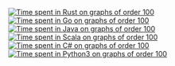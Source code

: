 [![Time spent in Rust on graphs of order 100](https://plot.ly/~stein.somers/153.png?share_key=AvQmqLCv53BIi1Hj30a8Dd "View interactively")](https://plot.ly/~stein.somers/153/?share_key=AvQmqLCv53BIi1Hj30a8Dd)
[![Time spent in Go on graphs of order 100](https://plot.ly/~stein.somers/183.png?share_key=WseMiu6UJZgAKyQvTF2bJp "View interactively")](https://plot.ly/~stein.somers/183/?share_key=WseMiu6UJZgAKyQvTF2bJp)
[![Time spent in Java on graphs of order 100](https://plot.ly/~stein.somers/275.png?share_key=6RR8zlwdQSnvV7T6AAGu2x "View interactively")](https://plot.ly/~stein.somers/275/?share_key=6RR8zlwdQSnvV7T6AAGu2x)
[![Time spent in Scala on graphs of order 100](https://plot.ly/~stein.somers/197.png?share_key=F33K579eKLzY0A7fSherUI "View interactively")](https://plot.ly/~stein.somers/197/?share_key=F33K579eKLzY0A7fSherUI)
[![Time spent in C# on graphs of order 100](https://plot.ly/~stein.somers/237.png?share_key=DqinsfUmGJVNhW9jPg5r4S "View interactively")](https://plot.ly/~stein.somers/237/?share_key=DqinsfUmGJVNhW9jPg5r4S)
[![Time spent in Python3 on graphs of order 100](https://plot.ly/~stein.somers/157.png?share_key=FMnLKjdaEhpyZlGG6nH09O "View interactively")](https://plot.ly/~stein.somers/157/?share_key=FMnLKjdaEhpyZlGG6nH09O)
